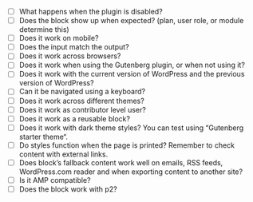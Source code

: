 - [ ] What happens when the plugin is disabled?
- [ ] Does the block show up when expected? (plan, user role, or module determine this)
- [ ] Does it work on mobile?
- [ ] Does the input match the output?
- [ ] Does it work across browsers?
- [ ] Does it work when using the Gutenberg plugin, or when not using it?
- [ ] Does it work with the current version of WordPress and the previous version of WordPress?
- [ ] Can it be navigated using a keyboard?
- [ ] Does it work across different themes?
- [ ] Does it work as contributor level user?
- [ ] Does it work as a reusable block?
- [ ] Does it work with dark theme styles? You can test using “Gutenberg starter theme“.
- [ ] Do styles function when the page is printed? Remember to check content with external links.
- [ ] Does block’s fallback content work well on emails, RSS feeds, WordPress.com reader and when exporting content to another site?
- [ ] Is it AMP compatible?
- [ ] Does the block work with p2?
